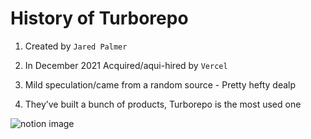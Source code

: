 # History of Turborepo

1.  Created by `Jared Palmer`

2.  In December 2021 Acquired/aqui-hired by `Vercel`

3.  Mild speculation/came from a random source - Pretty hefty dealp

4.  They’ve built a bunch of products, Turborepo is the most used one

![notion image](https://www.notion.so/image/https%3A%2F%2Fprod-files-secure.s3.us-west-2.amazonaws.com%2F085e8ad8-528e-47d7-8922-a23dc4016453%2F9309b48d-a889-4930-81f5-b2d9982b130e%2FScreenshot_2024-03-16_at_2.48.17_AM.png?table=block&id=3ba7fd41-5739-4625-a740-4d4219004616&cache=v2)